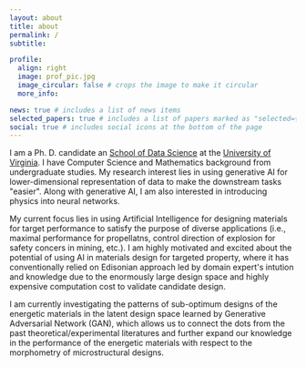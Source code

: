 ```yaml
---
layout: about
title: about
permalink: /
subtitle:

profile:
  align: right
  image: prof_pic.jpg
  image_circular: false # crops the image to make it circular
  more_info:

news: true # includes a list of news items
selected_papers: true # includes a list of papers marked as "selected={true}"
social: true # includes social icons at the bottom of the page
---
```


I am a Ph. D. candidate an [School of Data Science](https://datascience.virginia.edu) at the [University of Virginia](https://www.virginia.edu). I have Computer Science and Mathematics background from undergraduate studies. My research interest lies in using generative AI for lower-dimensional representation of data to make the downstream tasks "easier". Along with generative AI, I am also interested in introducing physics into neural networks.

My current focus lies in using Artificial Intelligence for designing materials for target performance to satisfy the purpose of diverse applications (i.e., maximal performance for propellatns, control direction of explosion for safety concers in mining, etc.). I am highly motivated and excited about the potential of using AI in materials design for targeted property, where it has conventionally relied on Edisonian approach led by domain expert's intution and knowledge due to the enormously large design space and highly expensive computation cost to validate candidate design.

I am currently investigating the patterns of sub-optimum designs of the energetic materials in the latent design space learned by Generative Adversarial Network (GAN), which allows us to connect the dots from the past theoretical/experimental literatures and further expand our knowledge in the performance of the energetic materials with respect to the morphometry of microstructural designs.
